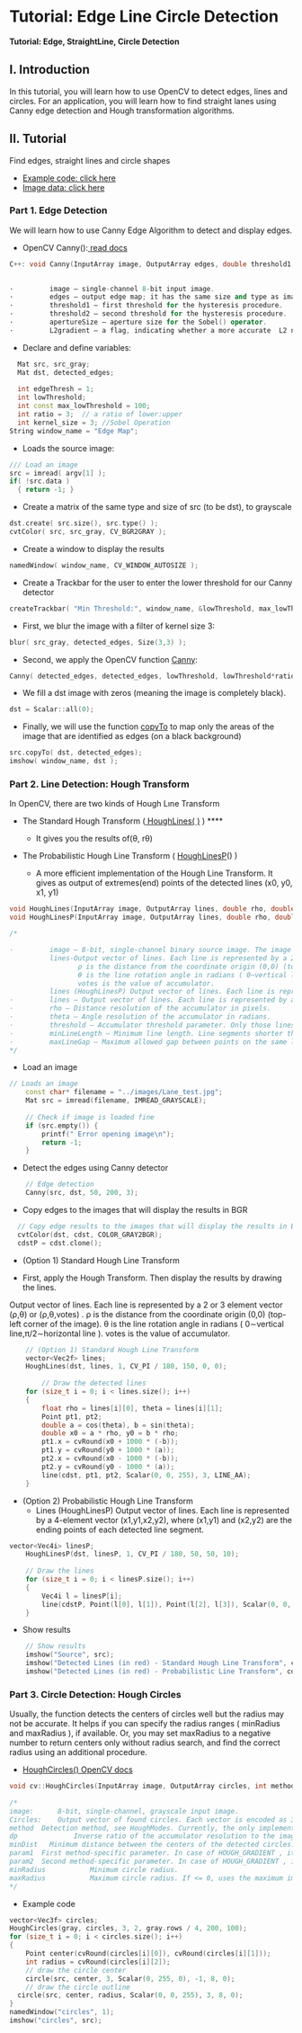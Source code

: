 # Tutorial: Edge Line Circle Detection

**Tutorial: Edge, StraightLine, Circle Detection**

## **I. Introduction**

In this tutorial, you will learn how to use OpenCV to detect edges, lines and circles. For an application, you will learn how to find straight lanes using Canny edge detection and Hough transformation algorithms.  

## **II. Tutorial**

Find edges, straight lines and circle shapes

* [Example code: click here](https://github.com/ykkimhgu/DLIP-src/tree/main/Tutorial_Hough)
* [Image data: click here](https://github.com/ykkimhgu/DLIP-src/tree/main/Tutorial_Hough)

### **Part 1. Edge Detection**

We will learn how to use Canny Edge Algorithm to detect and display edges.

* OpenCV Canny\(\):[ read docs](https://docs.opencv.org/3.4.13/dd/d1a/group__imgproc__feature.html#ga04723e007ed888ddf11d9ba04e2232de)

```cpp
C++: void Canny(InputArray image, OutputArray edges, double threshold1, double threshold2, int apertureSize=3, bool L2gradient=false )
 

·         image – single-channel 8-bit input image.
·         edges – output edge map; it has the same size and type as image .
·         threshold1 – first threshold for the hysteresis procedure.
·         threshold2 – second threshold for the hysteresis procedure.
·         apertureSize – aperture size for the Sobel() operator.
·         L2gradient – a flag, indicating whether a more accurate  L2 norm   should be used to calculate the image gradient magnitude ( L2gradient=true ), or whether the default L1 norm  is enough ( L2gradient=false ).


```

*  Declare and define variables:

```cpp
  Mat src, src_gray;
  Mat dst, detected_edges;
 
  int edgeThresh = 1;
  int lowThreshold;
  int const max_lowThreshold = 100;
  int ratio = 3;  // a ratio of lower:upper
  int kernel_size = 3; //Sobel Operation
String window_name = "Edge Map";

```

*  Loads the source image:

```cpp
/// Load an image
src = imread( argv[1] );
if( !src.data )
  { return -1; }
```

* Create a matrix of the same type and size of src \(to be dst\), to grayscale

```cpp
dst.create( src.size(), src.type() );
cvtColor( src, src_gray, CV_BGR2GRAY );
```

* Create a window to display the results

```cpp
namedWindow( window_name, CV_WINDOW_AUTOSIZE );
```

* Create a Trackbar for the user to enter the lower threshold for our Canny detector

```cpp
createTrackbar( "Min Threshold:", window_name, &lowThreshold, max_lowThreshold, CannyThreshold );
```

* First, we blur the image with a filter of kernel size 3:

```cpp
blur( src_gray, detected_edges, Size(3,3) );
```

*  Second, we apply the OpenCV function [Canny](http://docs.opencv.org/modules/imgproc/doc/feature_detection.html?highlight=canny#canny):

```cpp
Canny( detected_edges, detected_edges, lowThreshold, lowThreshold*ratio, kernel_size );
```

* We fill a dst image with zeros \(meaning the image is completely black\).

```cpp
dst = Scalar::all(0);
```

* Finally, we will use the function [copyTo](http://docs.opencv.org/modules/core/doc/basic_structures.html?highlight=copyto#mat-copyto) to map only the areas of the image that are identified as edges \(on a black background\)

```cpp
src.copyTo( dst, detected_edges);
imshow( window_name, dst );
```



### **Part 2. Line Detection: Hough Transform**

In OpenCV, there are two kinds of Hough Lıne Transform

* The Standard Hough Transform \([ HoughLines\( \)](https://docs.opencv.org/3.4.13/dd/d1a/group__imgproc__feature.html#ga46b4e588934f6c8dfd509cc6e0e4545a) \) ****

  * It gives you the results of\(θ, rθ\)

* The Probabilistic Hough Line Transform \( [ HoughLinesP](http://docs.opencv.org/modules/imgproc/doc/feature_detection.html?highlight=houghlinesp#houghlinesp)\(\)  \)
  * A more efficient implementation of the Hough Line Transform. It gives as output of extremes\(end\) points of the detected lines \(x0, y0, x1, y1\) 

```cpp
void HoughLines(InputArray image, OutputArray lines, double rho, double theta, int threshold, double srn=0, double stn=0 )
void HoughLinesP(InputArray image, OutputArray lines, double rho, double theta, int threshold, double minLineLength=0, double maxLineGap=0 )

/*

·         image – 8-bit, single-channel binary source image. The image may be modified by the function.
          lines-Output vector of lines. Each line is represented by a 2 or 3 element vector (ρ,θ) or (ρ,θ,votes) 
                 ρ is the distance from the coordinate origin (0,0) (top-left corner of the image)
                 θ is the line rotation angle in radians ( 0∼vertical line,π/2∼horizontal line )
                 votes is the value of accumulator.
          lines (HoughLinesP) Output vector of lines. Each line is represented by a 4-element vector (x1,y1,x2,y2), where (x1,y1) and (x2,y2) are the ending points of each detected line segment.
·         lines – Output vector of lines. Each line is represented by a 4-element vector   , where   and   are the ending points of each detected line segment.
·         rho – Distance resolution of the accumulator in pixels.
·         theta – Angle resolution of the accumulator in radians.
·         threshold – Accumulator threshold parameter. Only those lines are returned that get enough votes (   ).
·         minLineLength – Minimum line length. Line segments shorter than that are rejected.
·         maxLineGap – Maximum allowed gap between points on the same line to link them.
*/

```

*  Load an image

```cpp
// Loads an image
	const char* filename = "../images/Lane_test.jpg";
	Mat src = imread(filename, IMREAD_GRAYSCALE);
	
	// Check if image is loaded fine
	if (src.empty()) {
		printf(" Error opening image\n");
		return -1;
	}
```

*  Detect the edges using Canny detector

```cpp
	// Edge detection
	Canny(src, dst, 50, 200, 3);
```

*  Copy edges to the images that will display the results in BGR

  ```cpp
  	// Copy edge results to the images that will display the results in BGR
  	cvtColor(dst, cdst, COLOR_GRAY2BGR);
  	cdstP = cdst.clone();
  ```

*   \(Option 1\) Standard Hough Line Transform

  * First, apply the Hough Transform. Then display the results by drawing the lines.

  Output vector of lines. Each line is represented by a 2 or 3 element vector \(ρ,θ\) or \(ρ,θ,votes\) . ρ is the distance from the coordinate origin \(0,0\) \(top-left corner of the image\). θ is the line rotation angle in radians \( 0∼vertical line,π/2∼horizontal line \). votes is the value of accumulator.  

```cpp
	// (Option 1) Standard Hough Line Transform
	vector<Vec2f> lines;		
	HoughLines(dst, lines, 1, CV_PI / 180, 150, 0, 0); 
	
		// Draw the detected lines
	for (size_t i = 0; i < lines.size(); i++)
	{
		float rho = lines[i][0], theta = lines[i][1];
		Point pt1, pt2;
		double a = cos(theta), b = sin(theta);
		double x0 = a * rho, y0 = b * rho;
		pt1.x = cvRound(x0 + 1000 * (-b));
		pt1.y = cvRound(y0 + 1000 * (a));
		pt2.x = cvRound(x0 - 1000 * (-b));
		pt2.y = cvRound(y0 - 1000 * (a));
		line(cdst, pt1, pt2, Scalar(0, 0, 255), 3, LINE_AA);
	}
```

* \(Option 2\) Probabilistic Hough Line Transform
  * Lines \(HoughLinesP\) Output vector of lines. Each line is represented by a 4-element vector \(x1,y1,x2,y2\), where \(x1,y1\) and \(x2,y2\) are the ending points of each detected line segment.

```cpp
vector<Vec4i> linesP; 
	HoughLinesP(dst, linesP, 1, CV_PI / 180, 50, 50, 10); 
	
	// Draw the lines
	for (size_t i = 0; i < linesP.size(); i++)
	{
		Vec4i l = linesP[i];
		line(cdstP, Point(l[0], l[1]), Point(l[2], l[3]), Scalar(0, 0, 255), 3, LINE_AA);
	}
```

* Show results

```cpp
	// Show results
	imshow("Source", src);
	imshow("Detected Lines (in red) - Standard Hough Line Transform", cdst);
	imshow("Detected Lines (in red) - Probabilistic Line Transform", cdstP);
```

### **Part 3. Circle Detection: Hough Circles**

Usually, the function detects the centers of circles well but the radius may not be accurate. It helps if you can specify the radius ranges \( minRadius and maxRadius \), if available. Or, you may set maxRadius to a negative number to return centers only without radius search, and find the correct radius using an additional procedure.

* [HoughCircles\(\) OpenCV docs](https://docs.opencv.org/3.4.13/dd/d1a/group__imgproc__feature.html#ga47849c3be0d0406ad3ca45db65a25d2d)

```cpp
void cv::HoughCircles(InputArray image, OutputArray circles, int method, double dp, double   minDist, double   param1 = 100, double      	param2 = 100, int minRadius = 0, int              	maxRadius = 0  )
 
/*
image:  	8-bit, single-channel, grayscale input image.
Circles: 	Output vector of found circles. Each vector is encoded as 3 or 4 element floating-point vector (x,y,radius) or (x,y,radius,votes) .
method	Detection method, see HoughModes. Currently, the only implemented method is HOUGH_GRADIENT
dp          	Inverse ratio of the accumulator resolution to the image resolution. For example, if dp=1 , the accumulator has the same resolution as the input image. If dp=2 , the accumulator has half as big width and height.
minDist   Minimum distance between the centers of the detected circles. If the parameter is too small, multiple neighbor circles may be falsely detected in addition to a true one. If it is too large, some circles may be missed.
param1 	First method-specific parameter. In case of HOUGH_GRADIENT , it is the higher threshold of the two passed to the Canny edge detector (the lower one is twice smaller).
param2	Second method-specific parameter. In case of HOUGH_GRADIENT , it is the accumulator threshold for the circle centers at the detection stage. The smaller it is, the more false circles may be detected. Circles, corresponding to the larger accumulator values, will be returned first.
minRadius          	Minimum circle radius.
maxRadius         	Maximum circle radius. If <= 0, uses the maximum image dimension. If < 0, returns centers without finding the radius. 
*/
```

* Example code

```cpp
vector<Vec3f> circles;
HoughCircles(gray, circles, 3, 2, gray.rows / 4, 200, 100);
for (size_t i = 0; i < circles.size(); i++)
{
	Point center(cvRound(circles[i][0]), cvRound(circles[i][1]));
 	int radius = cvRound(circles[i][2]);
 	// draw the circle center
 	circle(src, center, 3, Scalar(0, 255, 0), -1, 8, 0);
 	// draw the circle outline
  circle(src, center, radius, Scalar(0, 0, 255), 3, 8, 0); 
}
namedWindow("circles", 1);
imshow("circles", src);
```

